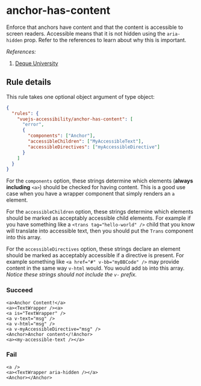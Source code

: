 # anchor-has-content

Enforce that anchors have content and that the content is accessible to screen readers. Accessible means that it is not hidden using the `aria-hidden` prop. Refer to the references to learn about why this is important.

_References:_

1. [Deque University](https://dequeuniversity.com/rules/axe/1.1/link-name)

## Rule details

This rule takes one optional object argument of type object:

```json
{
  "rules": {
    "vuejs-accessibility/anchor-has-content": [
      "error",
      {
        "components": ["Anchor"],
        "accessibleChildren": ["MyAccessibleText"],
        "accessibleDirectives": ["myAccessibleDirective"]
      }
    ]
  }
}
```

For the `components` option, these strings determine which elements (**always including** `<a>`) should be checked for having content. This is a good use case when you have a wrapper component that simply renders an `a` element.

For the `accessibleChildren` option, these strings determine which elements should be marked as acceptably accessible child elements. For example if you have something like a `<trans tag="hello-world" />` child that you know will translate into accessible text, then you should put the `Trans` component into this array.

For the `accessibleDirectives` option, these strings declare an element should be marked as acceptably accessible if a directive is present. For example something like `<a href="#" v-bb="myBBCode" />` may provide content in the same way `v-html` would. You would add `bb` into this array. _Notice these strings should not include the `v-` prefix._

### Succeed

<!-- prettier-ignore -->
```vue
<a>Anchor Content!</a>
<a><TextWrapper /><a>
<a is="TextWrapper" />
<a v-text="msg" />
<a v-html="msg" />
<a v-myAccessibleDirective="msg" />
<Anchor>Anchor content</!Anchor>
<a><my-accessible-text /></a>
```

### Fail

```vue
<a />
<a><TextWrapper aria-hidden /></a>
<Anchor></Anchor>
```

